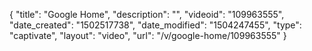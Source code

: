 {
    "title": "Google Home",
    "description": "",
    "videoid": "109963555",
    "date_created": "1502517738",
    "date_modified": "1504247455",
    "type": "captivate",
    "layout": "video",
    "url": "\/v\/google-home\/109963555"
}
